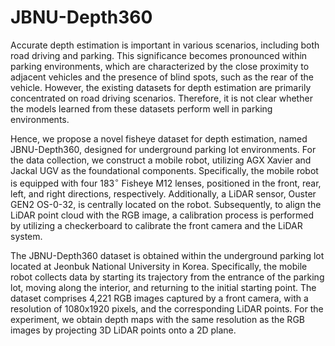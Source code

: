 # JBNU-Depth360

Accurate depth estimation is important in various scenarios, including both road driving and parking. 
This significance becomes pronounced within parking environments, which are characterized by the close proximity to adjacent vehicles and the presence of blind spots, such as the rear of the vehicle. However, the existing datasets for depth estimation are primarily concentrated on road driving scenarios. 
Therefore, it is not clear whether the models learned from these datasets perform well in parking environments. 

Hence, we propose a novel fisheye dataset for depth estimation, named JBNU-Depth360, designed for underground parking lot environments. 
For the data collection, we construct a mobile robot, utilizing AGX Xavier and Jackal UGV as the foundational components. 
Specifically, the mobile robot is equipped with four $183^{\circ}$ Fisheye M12 lenses, positioned in the front, rear, left, and right directions, respectively.
Additionally, a LiDAR sensor, Ouster GEN2 OS-0-32, is centrally located on the robot. Subsequently, to align the LiDAR point cloud with the RGB image, a calibration process is performed by utilizing a checkerboard to calibrate the front camera and the LiDAR system. 

The JBNU-Depth360 dataset is obtained within the underground parking lot located at Jeonbuk National University in Korea.
Specifically, the mobile robot collects data by starting its trajectory from the entrance of the parking lot, moving along the interior, and returning to the initial starting point. The dataset comprises 4,221 RGB images captured by a front camera, with a resolution of 1080x1920 pixels, and the corresponding LiDAR points. For the experiment, we obtain depth maps with the same resolution as the RGB images by projecting 3D LiDAR points onto a 2D plane.
